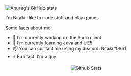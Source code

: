 ![Anurag's GitHub stats](https://github-readme-stats.vercel.app/api?username=Nitaki-dev&show_icons=true&theme=dracula)

I'm Nitaki I like to code stuff and play games

Some facts about me:
- 🔭 I’m currently working on the Sudo client
- 🌱 I’m currently learning Java and UE5
- 📫 You can contact me using my discord: Nitaki#0861
- ⚡ Fun fact: I'm a guy

<p align="center">
        <img src="https://raw.githubusercontent.com/mayhemantt/mayhemantt/Update/svg/Bottom.svg" alt="Github Stats" />
</p>

